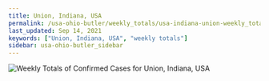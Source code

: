 ```yaml
---
title: Union, Indiana, USA
permalink: /usa-ohio-butler/weekly_totals/usa-indiana-union-weekly_totals.html
last_updated: Sep 14, 2021
keywords: ["Union, Indiana, USA", "weekly totals"]
sidebar: usa-ohio-butler_sidebar
---
```


![Weekly Totals of Confirmed Cases for Union, Indiana, USA](/covid_tracker/images/graphs/usa-indiana-union-weekly_totals_graph.png)
